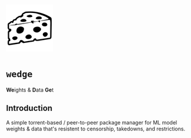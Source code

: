 <img src="./assets/wedge.svg" width="128" />

# `wedge`

**We**ights & **D**ata **Ge**t

## Introduction

A simple torrent-based / peer-to-peer package manager for ML model weights &amp; data that's resistent to censorship, takedowns, and restrictions.
